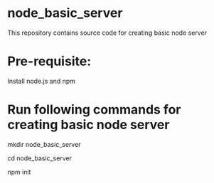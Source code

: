# node_basic_server
This repository contains source code for creating basic node server

# Pre-requisite:

Install node.js and npm

# Run following commands for creating basic node server

mkdir node_basic_server

cd node_basic_server

npm init
